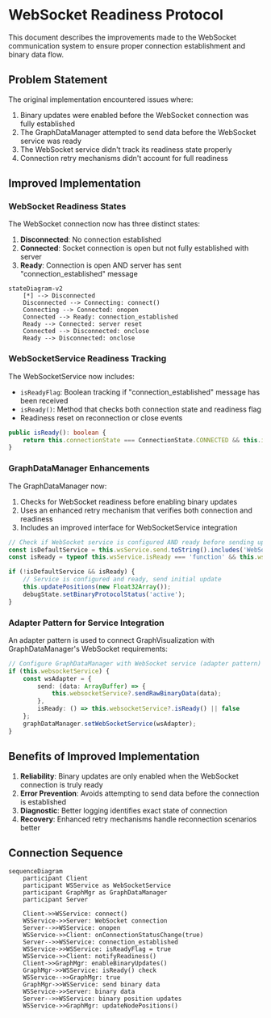 # WebSocket Readiness Protocol

This document describes the improvements made to the WebSocket communication system to ensure proper connection establishment and binary data flow.

## Problem Statement

The original implementation encountered issues where:

1. Binary updates were enabled before the WebSocket connection was fully established
2. The GraphDataManager attempted to send data before the WebSocket service was ready
3. The WebSocket service didn't track its readiness state properly
4. Connection retry mechanisms didn't account for full readiness

## Improved Implementation

### WebSocket Readiness States

The WebSocket connection now has three distinct states:

1. **Disconnected**: No connection established
2. **Connected**: Socket connection is open but not fully established with server
3. **Ready**: Connection is open AND server has sent "connection_established" message

```mermaid
stateDiagram-v2
    [*] --> Disconnected
    Disconnected --> Connecting: connect()
    Connecting --> Connected: onopen
    Connected --> Ready: connection_established
    Ready --> Connected: server reset
    Connected --> Disconnected: onclose
    Ready --> Disconnected: onclose
```

### WebSocketService Readiness Tracking

The WebSocketService now includes:

- `isReadyFlag`: Boolean tracking if "connection_established" message has been received
- `isReady()`: Method that checks both connection state and readiness flag
- Readiness reset on reconnection or close events

```typescript
public isReady(): boolean {
    return this.connectionState === ConnectionState.CONNECTED && this.isReadyFlag;
}
```

### GraphDataManager Enhancements

The GraphDataManager now:

1. Checks for WebSocket readiness before enabling binary updates
2. Uses an enhanced retry mechanism that verifies both connection and readiness
3. Includes an improved interface for WebSocketService integration

```typescript
// Check if WebSocket service is configured AND ready before sending update
const isDefaultService = this.wsService.send.toString().includes('WebSocket service not configured');
const isReady = typeof this.wsService.isReady === 'function' && this.wsService.isReady();

if (!isDefaultService && isReady) {
    // Service is configured and ready, send initial update
    this.updatePositions(new Float32Array());
    debugState.setBinaryProtocolStatus('active');
}
```

### Adapter Pattern for Service Integration

An adapter pattern is used to connect GraphVisualization with GraphDataManager's WebSocket requirements:

```typescript
// Configure GraphDataManager with WebSocket service (adapter pattern)
if (this.websocketService) {
    const wsAdapter = {
        send: (data: ArrayBuffer) => {
            this.websocketService?.sendRawBinaryData(data);
        },
        isReady: () => this.websocketService?.isReady() || false
    };
    graphDataManager.setWebSocketService(wsAdapter);
}
```

## Benefits of Improved Implementation

1. **Reliability**: Binary updates are only enabled when the WebSocket connection is truly ready
2. **Error Prevention**: Avoids attempting to send data before the connection is established
3. **Diagnostic**: Better logging identifies exact state of connection
4. **Recovery**: Enhanced retry mechanisms handle reconnection scenarios better

## Connection Sequence

```mermaid
sequenceDiagram
    participant Client
    participant WSService as WebSocketService
    participant GraphMgr as GraphDataManager
    participant Server
    
    Client->>WSService: connect()
    WSService->>Server: WebSocket connection
    Server-->>WSService: onopen
    WSService->>Client: onConnectionStatusChange(true)
    Server-->>WSService: connection_established
    WSService->>WSService: isReadyFlag = true
    WSService->>Client: notifyReadiness()
    Client->>GraphMgr: enableBinaryUpdates()
    GraphMgr->>WSService: isReady() check
    WSService-->>GraphMgr: true
    GraphMgr->>WSService: send binary data
    WSService->>Server: binary data
    Server-->>WSService: binary position updates
    WSService->>GraphMgr: updateNodePositions()